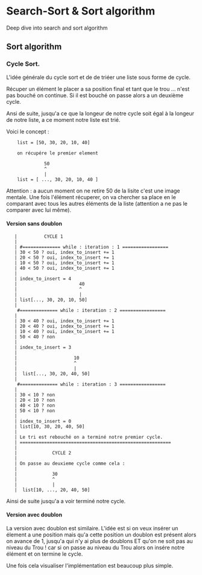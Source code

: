 # Search-Sort & Sort algorithm
Deep dive into search and sort algorithm

## Sort algorithm
### Cycle Sort.
L'idée générale du cycle sort et de de triéer une liste sous forme de cycle.

Récuper un élément le placer a sa position final et tant que le trou ... n'est pas bouché on continue. Si il est bouché on passe alors a un deuxième cycle.

Ansi de suite, jusqu'a ce que la longeur de notre cycle soit égal à la longeur de notre liste, a ce moment notre liste est trié.

Voici le concept : 
        
        list = [50, 30, 20, 10, 40]
        
        on récupére le premier element 

                  50
                  ^
                  | 
        list = [ ..., 30, 20, 10, 40 ]

Attention :  a aucun moment on ne retire 50 de la lisite c'est une image mentale. 
Une fois l'élément récuperer, on va chercher sa place en le comparant avec tous les autres éléments de la liste (attention a ne pas le comparer avec lui même). 

#### Version sans doublon

       |          CYCLE 1 
       |
       | #============== while : iteration : 1 =================
       | 30 < 50 ? oui, index_to_insert += 1
       | 20 < 50 ? oui, index_to_insert += 1
       | 10 < 50 ? oui, index_to_insert += 1
       | 40 < 50 ? oui, index_to_insert += 1
       | 
       | index_to_insert = 4               
       |                       40
       |                       ^
       |                       |    
       | list[..., 30, 20, 10, 50]
       |
        #============== while : iteration : 2 =================
       | 
       | 30 < 40 ? oui, index_to_insert += 1
       | 20 < 40 ? oui, index_to_insert += 1
       | 10 < 40 ? oui, index_to_insert += 1
       | 50 < 40 ? non
       |
       | index_to_insert = 3
       |
       |                     10
       |                     ^
       |                     |    
       |  list[..., 30, 20, 40, 50]
       |
        #============== while : iteration : 3 =================
       |
       | 30 < 10 ? non
       | 20 < 10 ? non
       | 40 < 10 ? non
       | 50 < 10 ? non
       |
       | index_to_insert = 0 
       | list[10, 30, 20, 40, 50]
       |
       | Le tri est rebouché on a terminé notre premier cycle.
       | ========================================================
       |
       |             CYCLE 2
       |
       | On passe au deuxieme cycle comme cela : 
       |
       |             30
       |             ^
       |             |
       |  list[10, ..., 20, 40, 50]

Ainsi de suite jusqu'a a voir terminé notre cycle. 


#### Version avec doublon

La version avec doublon est similaire. L'idée est si on veux insérer un élement a une position mais qu'a cette position un doublon est présent alors on avance de 1, jusqu'a qui n'y ai plus de doublons ET qu'on ne soit pas au niveau du Trou ! car si on passe au niveau du Trou alors on insére notre élément et on termine le cycle. 


Une fois cela visualiser l'implémentation est beaucoup plus simple.
